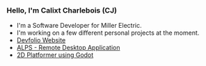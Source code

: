 ### Hello, I'm Calixt Charlebois (CJ)

-  I'm a Software Developer for Miller Electric.
-  I'm working on a few different personal projects at the moment.
  - [Devfolio Website](https://github.com/calixt88/Devfolio)
  - [ALPS - Remote Desktop Application](https://github.com/JustXa0/ALPS)
  - [2D Platformer using Godot]()
